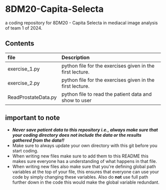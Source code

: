 # 8DM20-Capita-Selecta

a coding repository for 8DM20 - Capita Selecta in mediacal image analysis of team 1 of 2024.

## Contents

| file | Description |
| :---             |    :----     |
| exercise_1.py | python file for the exercises given in the first lecture. |
| exercise_2.py | python file for the exercises given in the first lecture. |
| ReadProstateData.py | python file to read the patient data and show to user |

## important to note

* _**Never save patient data to this repository i.e., always make sure that your coding directory does not include the data or the results gathered from the data!!**_
* Make sure to always update your own directory with this git before you start coding.
* When writing new files make sure to add them to this README this makes sure everyone has a understanding of what happens in that file.
* When writing new files also make sure that you're defining global path variables at the top of your file, this ensures that everyone can use your code by simply changing these variables. Also do **not** use full path further down in the code this would make the global variable redundant.

